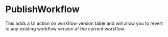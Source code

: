 # PublishWorkflow
This adds a UI action on workflow version table and will allow you to revert to any existing workflow version of the current workflow.
